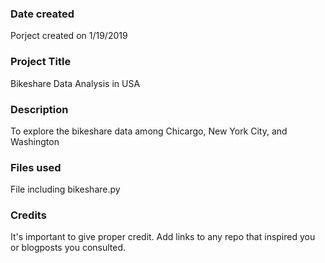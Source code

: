 ### Date created
Porject created on 1/19/2019

### Project Title
Bikeshare Data Analysis in USA

### Description
To explore the bikeshare data among Chicargo, New York City, and Washington 

### Files used
File including bikeshare.py

### Credits
It's important to give proper credit. Add links to any repo that inspired you or blogposts you consulted.

